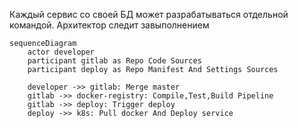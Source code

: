 Каждый сервис со своей БД может разрабатываться отдельной командой. Архитектор следит завыполнением


```mermaid
sequenceDiagram
    actor developer
    participant gitlab as Repo Code Sources
    participant deploy as Repo Manifest And Settings Sources
    
    developer ->> gitlab: Merge master
    gitlab ->> docker-registry: Compile,Test,Build Pipeline
    gitlab ->> deploy: Trigger deploy 
    deploy ->> k8s: Pull docker And Deploy service
```
 